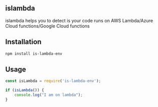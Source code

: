 ## islambda

islambda helps you to detect is your code runs on AWS Lambda/Azure Cloud functions/Google Cloud functions

## Installation

```sh
npm install is-lambda-env
```

## Usage

```js
const isLambda = require('is-lambda-env');

if (isLambda()) {
    console.log("I am on lambda");
}
```